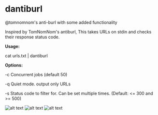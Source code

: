 # dantiburl
@tomnomnom's anti-burl with some added functionality

Inspired by TomNomNom's antiburl, This takes URLs on stdin and checks their response status code. 

<b>Usage:</b>

cat urls.txt | dantiburl


<b>Options:</B>

-c   Concurrent jobs (default 50)

-q   Quiet mode. output only URLs

-s   Status code to filter for. Can be set multiple times. (Default: <= 300 and >= 500)

![alt text](https://i.imgur.com/3K3h6cY.png)
![alt text](https://i.imgur.com/5cHnZ4h.png)
![alt text](https://i.imgur.com/iRphJb5.png)


